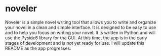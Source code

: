 # noveler
Noveler is a simple novel writing tool that allows you to write and organize your novel in a clean and simple interface. 
It is designed to be easy to use and to help you focus on writing your novel. It is written in Python and will use the 
Pyside6 library for the GUI. At this time, the app is in the early stages of development and is not yet ready for use. 
I will update this README as the app progresses. 
